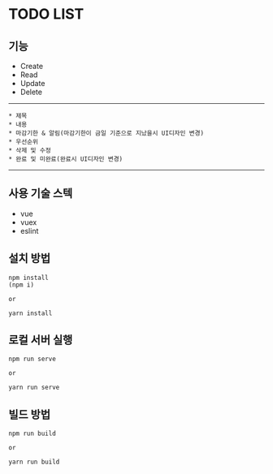 # TODO LIST

## 기능
- Create
- Read
- Update
- Delete
----
    * 제목
    * 내용
    * 마감기한 & 알림(마감기한이 금일 기준으로 지났을시 UI디자인 변경)
    * 우선순위
    * 삭제 및 수정
    * 완료 및 미완료(완료시 UI디자인 변경)
----

## 사용 기술 스텍
- vue
- vuex
- eslint

## 설치 방법
````
npm install
(npm i)

or

yarn install
````
## 로컬 서버 실행
````
npm run serve

or

yarn run serve
````

## 빌드 방법
````
npm run build

or

yarn run build
````
